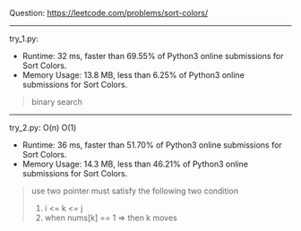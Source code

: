 Question: https://leetcode.com/problems/sort-colors/

---

try_1.py:
* Runtime: 32 ms, faster than 69.55% of Python3 online submissions for Sort Colors.
* Memory Usage: 13.8 MB, less than 6.25% of Python3 online submissions for Sort Colors.

> binary search

---

try_2.py: O(n) O(1)

* Runtime: 36 ms, faster than 51.70% of Python3 online submissions for Sort Colors.
* Memory Usage: 14.3 MB, less than 46.21% of Python3 online submissions for Sort Colors.

> use two pointer
> must satisfy the following two condition
> 	1. i <= k <= j
> 	2. when nums[k] == 1 => then k moves
